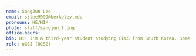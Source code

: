```yaml
---
name: SangJun Lee
email: sjlee9999@berkeley.edu
pronouns: HE/HIM
photo: staff/sangjun_l.png
office-hours: 
bio: Hi! I'm a third-year student studying EECS from South Korea. Some things I love are playing & watching sports (especially soccer & basketball), traveling to new places, and exploring new restaurants around the world.
role: uGSI (UCS2)
---
```

